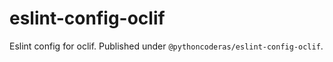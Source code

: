 eslint-config-oclif
====================

Eslint config for oclif. Published under `@pythoncoderas/eslint-config-oclif`.
